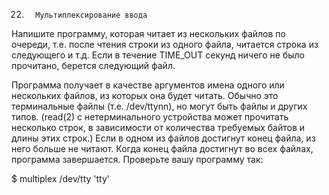 22.       Мультиплексирование ввода
Напишите программу, которая читает из нескольких файлов по очереди, т.е. после чтения строки из одного файла, читается строка из следующего и т.д. Если в течение TIME_OUT секунд ничего не было прочитано, берется следующий файл.

Программа получает в качестве аргументов имена одного или нескольких файлов, из которых она будет читать. Обычно это терминальные файлы (т.е. /dev/ttynn), но могут быть файлы и других типов. (read(2) с нетерминального устройства может прочитать несколько строк, в зависимости от количества требуемых байтов и длины этих строк.) Если в одном из файлов достигнут конец файла, из него больше не читают. Когда конец файла достигнут во всех файлах, программа завершается. Проверьте вашу программу так:

$ multiplex /dev/tty 'tty'
